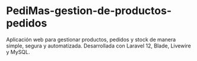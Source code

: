 # PediMas-gestion-de-productos-pedidos
Aplicación web para gestionar productos, pedidos y stock de manera simple, segura y automatizada. Desarrollada con Laravel 12, Blade, Livewire y MySQL.
